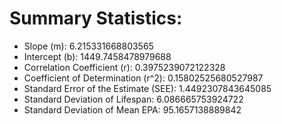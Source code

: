 # Summary Statistics:
- Slope (m): 6.215331668803565
- Intercept (b): 1449.7458478979688
- Correlation Coefficient (r): 0.3975239072122328
- Coefficient of Determination (r^2): 0.15802525680527987
- Standard Error of the Estimate (SEE): 1.4492307843645085
- Standard Deviation of Lifespan: 6.086665753924722
- Standard Deviation of Mean EPA: 95.1657138889842
